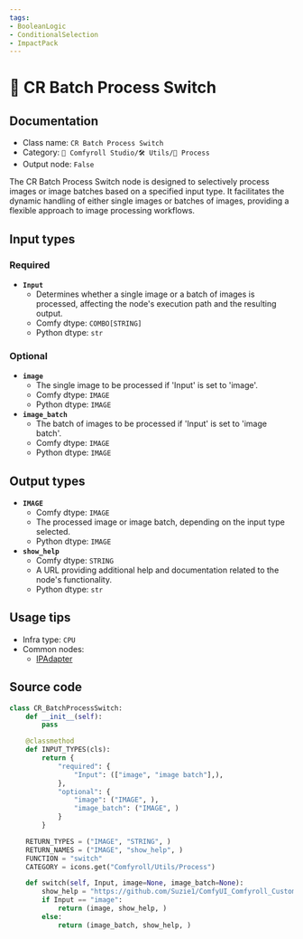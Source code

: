 ```yaml
---
tags:
- BooleanLogic
- ConditionalSelection
- ImpactPack
---
```


# 🔂 CR Batch Process Switch
## Documentation
- Class name: `CR Batch Process Switch`
- Category: `🧩 Comfyroll Studio/🛠️ Utils/🔂 Process`
- Output node: `False`

The CR Batch Process Switch node is designed to selectively process images or image batches based on a specified input type. It facilitates the dynamic handling of either single images or batches of images, providing a flexible approach to image processing workflows.
## Input types
### Required
- **`Input`**
    - Determines whether a single image or a batch of images is processed, affecting the node's execution path and the resulting output.
    - Comfy dtype: `COMBO[STRING]`
    - Python dtype: `str`
### Optional
- **`image`**
    - The single image to be processed if 'Input' is set to 'image'.
    - Comfy dtype: `IMAGE`
    - Python dtype: `IMAGE`
- **`image_batch`**
    - The batch of images to be processed if 'Input' is set to 'image batch'.
    - Comfy dtype: `IMAGE`
    - Python dtype: `IMAGE`
## Output types
- **`IMAGE`**
    - Comfy dtype: `IMAGE`
    - The processed image or image batch, depending on the input type selected.
    - Python dtype: `IMAGE`
- **`show_help`**
    - Comfy dtype: `STRING`
    - A URL providing additional help and documentation related to the node's functionality.
    - Python dtype: `str`
## Usage tips
- Infra type: `CPU`
- Common nodes:
    - [IPAdapter](../../ComfyUI_IPAdapter_plus/Nodes/IPAdapter.md)



## Source code
```python
class CR_BatchProcessSwitch:
    def __init__(self):
        pass

    @classmethod
    def INPUT_TYPES(cls):
        return {
            "required": {
                "Input": (["image", "image batch"],),
            },
            "optional": {
                "image": ("IMAGE", ),
                "image_batch": ("IMAGE", )
            }
        }

    RETURN_TYPES = ("IMAGE", "STRING", )
    RETURN_NAMES = ("IMAGE", "show_help", )
    FUNCTION = "switch"
    CATEGORY = icons.get("Comfyroll/Utils/Process")

    def switch(self, Input, image=None, image_batch=None):
        show_help = "https://github.com/Suzie1/ComfyUI_Comfyroll_CustomNodes/wiki/Process-Nodes#cr-batch-process-switch"
        if Input == "image":
            return (image, show_help, )
        else:
            return (image_batch, show_help, ) 

```
